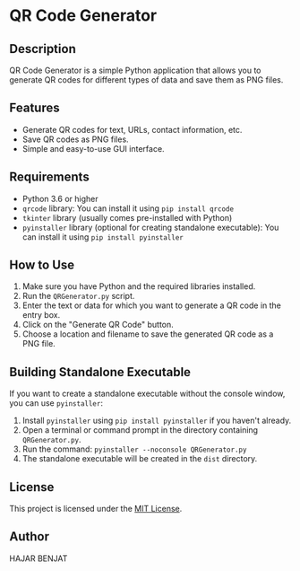 # QR Code Generator

## Description
QR Code Generator is a simple Python application that allows you to generate QR codes for different types of data and save them as PNG files.

## Features
- Generate QR codes for text, URLs, contact information, etc.
- Save QR codes as PNG files.
- Simple and easy-to-use GUI interface.

## Requirements
- Python 3.6 or higher
- `qrcode` library: You can install it using `pip install qrcode`
- `tkinter` library (usually comes pre-installed with Python)
- `pyinstaller` library (optional for creating standalone executable): You can install it using `pip install pyinstaller`

## How to Use
1. Make sure you have Python and the required libraries installed.
2. Run the `QRGenerator.py` script.
3. Enter the text or data for which you want to generate a QR code in the entry box.
4. Click on the "Generate QR Code" button.
5. Choose a location and filename to save the generated QR code as a PNG file.

## Building Standalone Executable
If you want to create a standalone executable without the console window, you can use `pyinstaller`:

1. Install `pyinstaller` using `pip install pyinstaller` if you haven't already.
2. Open a terminal or command prompt in the directory containing `QRGenerator.py`.
3. Run the command: `pyinstaller --noconsole QRGenerator.py`
4. The standalone executable will be created in the `dist` directory.

## License
This project is licensed under the [MIT License](LICENSE).

## Author
HAJAR BENJAT
